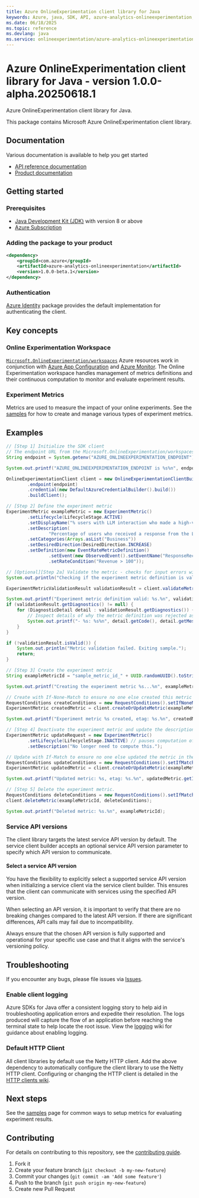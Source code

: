 ```yaml
---
title: Azure OnlineExperimentation client library for Java
keywords: Azure, java, SDK, API, azure-analytics-onlineexperimentation, onlineexperimentation/azure-analytics-onlineexperimentation
ms.date: 06/18/2025
ms.topic: reference
ms.devlang: java
ms.service: onlineexperimentation/azure-analytics-onlineexperimentation
---
```

# Azure OnlineExperimentation client library for Java - version 1.0.0-alpha.20250618.1 


Azure OnlineExperimentation client library for Java.

This package contains Microsoft Azure OnlineExperimentation client library.

## Documentation

Various documentation is available to help you get started

- [API reference documentation][docs]
- [Product documentation][product_documentation]

## Getting started

### Prerequisites

- [Java Development Kit (JDK)][jdk] with version 8 or above
- [Azure Subscription][azure_subscription]

### Adding the package to your product

[//]: # ({x-version-update-start;com.azure:azure-analytics-onlineexperimentation;current})
```xml
<dependency>
    <groupId>com.azure</groupId>
    <artifactId>azure-analytics-onlineexperimentation</artifactId>
    <version>1.0.0-beta.1</version>
</dependency>
```
[//]: # ({x-version-update-end})

### Authentication

[Azure Identity][azure_identity] package provides the default implementation for authenticating the client.

## Key concepts

### Online Experimentation Workspace

[`Microsoft.OnlineExperimentation/workspaces`][az_exp_workspace] Azure resources work in conjunction with [Azure App Configuration][app_config] and [Azure Monitor][azure_monitor]. The Online Experimentation workspace handles management of metrics definitions and their continuous computation to monitor and evaluate experiment results.

### Experiment Metrics

Metrics are used to measure the impact of your online experiments. See the [samples][azure_exp_samples] for how to create and manage various types of experiment metrics.

## Examples

```java com.azure.analytics.onlineexperimentation.readme
// [Step 1] Initialize the SDK client
// The endpoint URL from the Microsoft.OnlineExperimentation/workspaces resource
String endpoint = System.getenv("AZURE_ONLINEEXPERIMENTATION_ENDPOINT");

System.out.printf("AZURE_ONLINEEXPERIMENTATION_ENDPOINT is %s%n", endpoint);

OnlineExperimentationClient client = new OnlineExperimentationClientBuilder()
        .endpoint(endpoint)
        .credential(new DefaultAzureCredentialBuilder().build())
        .buildClient();

// [Step 2] Define the experiment metric
ExperimentMetric exampleMetric = new ExperimentMetric()
        .setLifecycle(LifecycleStage.ACTIVE)
        .setDisplayName("% users with LLM interaction who made a high-value purchase")
        .setDescription(
                "Percentage of users who received a response from the LLM and then made a purchase of $100 or more")
        .setCategories(Arrays.asList("Business"))
        .setDesiredDirection(DesiredDirection.INCREASE)
        .setDefinition(new EventRateMetricDefinition()
                .setEvent(new ObservedEvent().setEventName("ResponseReceived"))
                .setRateCondition("Revenue > 100"));

// [Optional][Step 2a] Validate the metric - checks for input errors without persisting anything.
System.out.println("Checking if the experiment metric definition is valid...");

ExperimentMetricValidationResult validationResult = client.validateMetric(exampleMetric);

System.out.printf("Experiment metric definition valid: %s.%n", validationResult.isValid());
if (validationResult.getDiagnostics() != null) {
    for (DiagnosticDetail detail : validationResult.getDiagnostics()) {
        // Inspect details of why the metric definition was rejected as Invalid.
        System.out.printf("- %s: %s%n", detail.getCode(), detail.getMessage());
    }
}

if (!validationResult.isValid()) {
    System.out.println("Metric validation failed. Exiting sample.");
    return;
}

// [Step 3] Create the experiment metric
String exampleMetricId = "sample_metric_id_" + UUID.randomUUID().toString().replace("-", "");

System.out.printf("Creating the experiment metric %s...%n", exampleMetricId);

// Create with If-None-Match to ensure no one else created this metric in the meantime
RequestConditions createConditions = new RequestConditions().setIfNoneMatch("*");
ExperimentMetric createdMetric = client.createOrUpdateMetric(exampleMetricId, exampleMetric, createConditions);

System.out.printf("Experiment metric %s created, etag: %s.%n", createdMetric.getId(), createdMetric.getETag());

// [Step 4] Deactivate the experiment metric and update the description.
ExperimentMetric updateRequest = new ExperimentMetric()
        .setLifecycle(LifecycleStage.INACTIVE) // pauses computation of this metric
        .setDescription("No longer need to compute this.");

// Update with If-Match to ensure no one else updated the metric in the meantime
RequestConditions updateConditions = new RequestConditions().setIfMatch(createdMetric.getETag());
ExperimentMetric updatedMetric = client.createOrUpdateMetric(exampleMetricId, updateRequest, updateConditions);

System.out.printf("Updated metric: %s, etag: %s.%n", updatedMetric.getId(), updatedMetric.getETag());

// [Step 5] Delete the experiment metric.
RequestConditions deleteConditions = new RequestConditions().setIfMatch(updatedMetric.getETag());
client.deleteMetric(exampleMetricId, deleteConditions);

System.out.printf("Deleted metric: %s.%n", exampleMetricId);
```

### Service API versions

The client library targets the latest service API version by default.
The service client builder accepts an optional service API version parameter to specify which API version to communicate.

#### Select a service API version

You have the flexibility to explicitly select a supported service API version when initializing a service client via the service client builder.
This ensures that the client can communicate with services using the specified API version.

When selecting an API version, it is important to verify that there are no breaking changes compared to the latest API version.
If there are significant differences, API calls may fail due to incompatibility.

Always ensure that the chosen API version is fully supported and operational for your specific use case and that it aligns with the service's versioning policy.

## Troubleshooting

If you encounter any bugs, please file issues via [Issues](https://github.com/Azure/azure-sdk-for-java/issues).

### Enable client logging

Azure SDKs for Java offer a consistent logging story to help aid in troubleshooting application errors and expedite their resolution. The logs produced will capture the flow of an application before reaching the terminal state to help locate the root issue. View the [logging][logging] wiki for guidance about enabling logging.

### Default HTTP Client

All client libraries by default use the Netty HTTP client. Add the above dependency to automatically configure the client library to use the Netty HTTP client. Configuring or changing the HTTP client is detailed in the [HTTP clients wiki][http_clients_wiki].

## Next steps

See the [samples][azure_exp_samples] page for common ways to setup metrics for evaluating experiment results.

## Contributing

For details on contributing to this repository, see the [contributing guide](https://github.com/Azure/azure-sdk-for-java/blob/main/CONTRIBUTING.md).

1. Fork it
1. Create your feature branch (`git checkout -b my-new-feature`)
1. Commit your changes (`git commit -am 'Add some feature'`)
1. Push to the branch (`git push origin my-new-feature`)
1. Create new Pull Request

<!-- LINKS -->
[product_documentation]: https://azure.microsoft.com/services/
[docs]: https://azure.github.io/azure-sdk-for-java/
[jdk]: https://learn.microsoft.com/azure/developer/java/fundamentals/
[azure_subscription]: https://azure.microsoft.com/free/
[azure_identity]: https://github.com/Azure/azure-sdk-for-java/blob/main/sdk/identity/azure-identity
[app_config]: https://learn.microsoft.com/azure/azure-app-configuration/overview
[azure_monitor]: https://learn.microsoft.com/azure/azure-monitor/overview
[azure_exp_samples]: https://github.com/Azure/azure-sdk-for-java/blob/main/sdk/onlineexperimentation/azure-resourcemanager-onlineexperimentation/SAMPLE.md
[az_exp_workspace]: https://learn.microsoft.com/azure/templates/microsoft.onlineexperimentation/workspaces
[http_clients_wiki]: https://learn.microsoft.com/azure/developer/java/sdk/http-client-pipeline#http-clients
[logging]: https://github.com/Azure/azure-sdk-for-java/wiki/Logging-in-Azure-SDK

